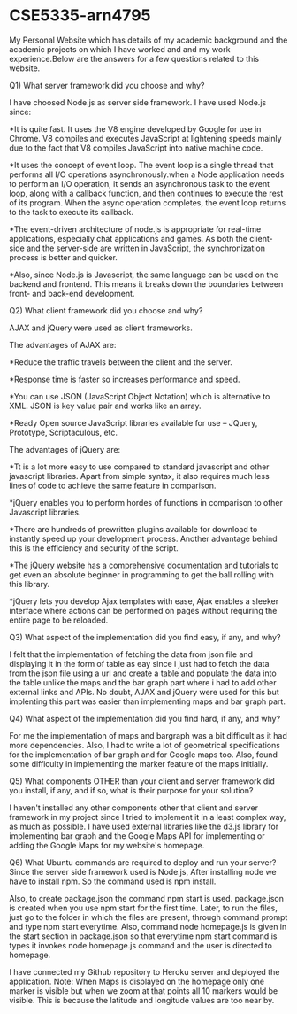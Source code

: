 # CSE5335-arn4795
My Personal Website which has details of my academic background and the academic projects on which I have worked and and my work experience.Below are the answers for a few questions related to this website.

Q1) What server framework did you choose and why?

I have choosed Node.js as server side framework. I have used Node.js since:

*It is quite fast. It uses the V8 engine developed by Google for use in Chrome. V8 compiles and executes JavaScript at lightening speeds mainly due to the fact that V8 compiles JavaScript into native machine code. 

*It uses the concept of event loop. The event loop is a single thread that performs all I/O operations asynchronously.when a Node application needs to perform an I/O operation, it sends an asynchronous task to the event loop, along with a callback function, and then continues to execute the rest of its program. When the async operation completes, the event loop returns to the task to execute its callback. 

*The event-driven architecture of node.js is appropriate for real-time applications, especially chat applications and games. As both the client-side and the server-side are written in JavaScript, the synchronization process is better and quicker. 

*Also, since Node.js is Javascript, the same language can be used on the backend and frontend. This means it breaks down the boundaries between front- and back-end development.


Q2) What client framework did you choose and why?

AJAX and jQuery were used as client frameworks. 

The advantages of AJAX are:

*Reduce the traffic travels between the client and the server.

*Response time is faster so increases performance and speed.

*You can use JSON (JavaScript Object Notation) which is alternative to XML. JSON is key value pair and works like an array.

*Ready Open source JavaScript libraries available for use – JQuery, Prototype, Scriptaculous, etc.

The advantages of jQuery are:

*Tt is a lot more easy to use compared to standard javascript and other javascript libraries. Apart from simple syntax, it also requires much less lines of code to achieve the same feature in comparison.

*jQuery enables you to perform hordes of functions in comparison to other Javascript libraries. 

*There are hundreds of prewritten plugins available for download to instantly speed up your development process. Another advantage behind this is the efficiency and security of the script.

*The jQuery website has a comprehensive documentation and tutorials to get even an absolute beginner in programming to get the ball rolling with this library.

*jQuery lets you develop Ajax templates with ease, Ajax enables a sleeker interface where actions can be performed on pages without requiring the entire page to be reloaded.

Q3) What aspect of the implementation did you find easy, if any, and why?

I felt that the implementation of fetching the data from json file and displaying it in the form of table as eay since i just had to fetch the data from the json file using a url and create a table and populate the data into the table unlike the maps and the bar graph part where i had to add other external links and APIs. No doubt, AJAX and jQuery were used for this but implenting this part was easier than implementing maps and bar graph part.

Q4) What aspect of the implementation did you find hard, if any, and why?

For me the implementation of maps and bargraph was a bit difficult as it had more dependencies. Also, I had to write a lot of geometrical specifications for the implementation of bar graph and for Google maps too. Also, found some difficulty in implementing the marker feature of the maps initially. 

Q5) What components OTHER than your client and server framework did you install, if any, and if so, what is their purpose for your solution? 

I haven't installed any other components other that client and server framework in my project since I tried to implement it in a least complex way, as much as possible. I have used external libraries like the d3.js library for implementing bar graph and the Google Maps API for implementing or adding the Google Maps for my website's homepage.

Q6) What Ubuntu commands are required to deploy and run your server?
Since the server side framework used is Node.js, After installing node we have to install npm. So the command used is npm install.

Also, to create package.json the command npm start is used. package.json is created when you use npm start for the first time. Later, to run the files, just go to the folder in which the files are present, through command prompt and type npm start everytime. Also, command node homepage.js is given in the start section in package.json so that everytime npm start command is types it invokes node homepage.js command and the user is directed to homepage. 

I have connected my Github repository to Heroku server and deployed the application.
Note: When Maps is displayed on the homepage only one marker is visible but when we zoom at that points all 10 markers would be visible. This is because the latitude and longitude values are too near by. 
